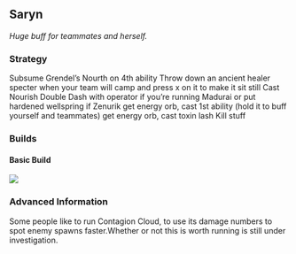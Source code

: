 ## Saryn
*Huge buff for teammates and herself.*

### Strategy
Subsume Grendel’s Nourth on 4th ability
Throw down an ancient healer specter when your team will camp and press x on it to make it sit still
Cast Nourish 
Double Dash with operator if you’re running Madurai or put hardened wellspring if Zenurik
get energy orb, 
cast 1st ability (hold it to buff yourself and teammates)
get energy orb, 
cast toxin lash
Kill stuff

### Builds
#### Basic Build
![](media/builds_saryn_basic.png)

### Advanced Information
Some people like to run Contagion Cloud, to use its damage numbers to spot enemy spawns faster.Whether or not this is worth running is still under investigation.
